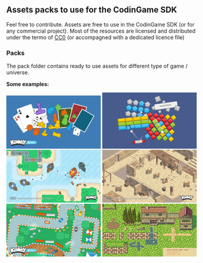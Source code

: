 ## Assets packs to use for the CodinGame SDK

Feel free to contribute. Assets are free to use in the CodinGame SDK (or for any commercial project). Most of the resources are licensed and distributed under the termo of [CC0](https://creativecommons.org/share-your-work/public-domain/cc0) (or accompagned with a dedicated licence file)

### Packs
The pack folder contains ready to use assets for different type of game / universe.

**Some examples:**

[<img src="/packs/board%20game/sample.png" width="250">](/packs/board%20game)
[<img src="/packs/bricks/sample.jpg" width="250">](/packs/bricks)
[<img src="/packs/pirates/Sample.png" width="250">](/packs/pirates)
[<img src="/packs/isometric%20dungeon/Sample.png" width="250">](/packs/isometric%20dungeon)
[<img src="/packs/racing/Sample.png" width="250">](/packs/racing)
[<img src="/packs/town%20rpg/tiles-map.png" width="250" height="140">](packs/town%20rpg)
